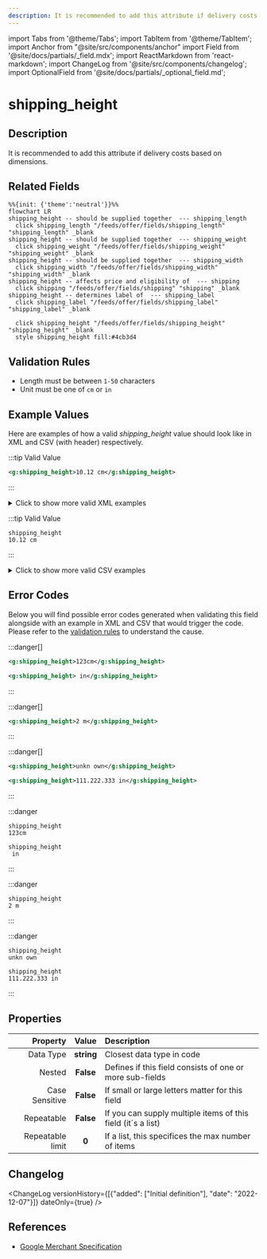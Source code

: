```yaml
---
description: It is recommended to add this attribute if delivery costs based on dimensions.
---
```


import Tabs from '@theme/Tabs';
import TabItem from '@theme/TabItem';
import Anchor from "@site/src/components/anchor"
import Field from '@site/docs/partials/_field.mdx';
import ReactMarkdown from 'react-markdown';
import ChangeLog from '@site/src/components/changelog';
import OptionalField from '@site/docs/partials/_optional_field.md';

# shipping_height

<OptionalField/>

## Description

It is recommended to add this attribute if delivery costs based on dimensions.


## Related Fields

```mermaid
%%{init: {'theme':'neutral'}}%%
flowchart LR
shipping_height -- should be supplied together  --- shipping_length
  click shipping_length "/feeds/offer/fields/shipping_length" "shipping_length" _blank
shipping_height -- should be supplied together  --- shipping_weight
  click shipping_weight "/feeds/offer/fields/shipping_weight" "shipping_weight" _blank
shipping_height -- should be supplied together  --- shipping_width
  click shipping_width "/feeds/offer/fields/shipping_width" "shipping_width" _blank
shipping_height -- affects price and eligibility of  --- shipping
  click shipping "/feeds/offer/fields/shipping" "shipping" _blank
shipping_height -- determines label of  --- shipping_label
  click shipping_label "/feeds/offer/fields/shipping_label" "shipping_label" _blank

  click shipping_height "/feeds/offer/fields/shipping_height" "shipping_height" _blank
  style shipping_height fill:#4cb3d4
```




## Validation Rules

- Length must be between `1-50` characters
- Unit must be one of `cm` or `in`


## Example Values

Here are examples of how a valid *shipping_height* value  should look like in XML and CSV (with header) respectively.

<Tabs>
  <TabItem value="valid_xml" label="XML" default>

:::tip Valid Value

```xml
<g:shipping_height>10.12 cm</g:shipping_height>
```

:::

<details>
  <summary>Click to show more valid XML examples</summary>
  <div>

```xml
<g:shipping_height>10.12 cm</g:shipping_height>
```

```xml
<g:shipping_height>0 cm</g:shipping_height>
```

```xml
<g:shipping_height>0.0 in</g:shipping_height>
```

```xml
<g:shipping_height>11 cm</g:shipping_height>
```

```xml
<g:shipping_height>15.2 in</g:shipping_height>
```


  </div>
</details>

 </TabItem>
  <TabItem value="valid_csv" label="CSV">

:::tip Valid Value

```csv
shipping_height
10.12 cm
```

:::

<details>
  <summary>Click to show more valid CSV examples</summary>
  <div>

```csv
shipping_height
10.12 cm
```

```csv
shipping_height
0 cm
```

```csv
shipping_height
0.0 in
```

```csv
shipping_height
11 cm
```

```csv
shipping_height
15.2 in
```


  </div>
</details>

  </TabItem>
</Tabs>

## Error Codes

Below you will find possible error codes generated when validating this field alongside with an example in XML and CSV that would trigger the code. Please refer to the [validation rules](#validation-rules) to understand the cause.

<Tabs>
  <TabItem value="invalid_xml" label="XML" default>

:::danger[**<Anchor id="validation_invalid_format" title="validation_invalid_format" />**]


```xml
<g:shipping_height>123cm</g:shipping_height>
```
```xml
<g:shipping_height> in</g:shipping_height>
```

:::

:::danger[**<Anchor id="validation_invalid_length_unit" title="validation_invalid_length_unit" />**]


```xml
<g:shipping_height>2 m</g:shipping_height>
```

:::

:::danger[**<Anchor id="validation_invalid_value" title="validation_invalid_value" />**]


```xml
<g:shipping_height>unkn own</g:shipping_height>
```
```xml
<g:shipping_height>111.222.333 in</g:shipping_height>
```

:::


 </TabItem>
  <TabItem value="invalid_csv" label="CSV">

:::danger <Anchor id="validation_invalid_format" title="validation_invalid_format" />

```csv
shipping_height
123cm
```
```csv
shipping_height
 in
```

:::

:::danger <Anchor id="validation_invalid_length_unit" title="validation_invalid_length_unit" />

```csv
shipping_height
2 m
```

:::

:::danger <Anchor id="validation_invalid_value" title="validation_invalid_value" />

```csv
shipping_height
unkn own
```
```csv
shipping_height
111.222.333 in
```

:::


  </TabItem>
</Tabs>

## Properties

|     **Property** |         **Value**          | **Description**                                              |
|-----------------:|:--------------------------:|:-------------------------------------------------------------|
|        Data Type |    **string**     | Closest data type in code                                    |
|           Nested |      **False**      | Defines if this field consists of one or more sub-fields     |
|   Case Sensitive |  **False**  | If small or large letters matter for this field              |
|       Repeatable |    **False**    | If you can supply multiple items of this field (it´s a list) |
| Repeatable limit | **0** | If a list, this specifices the max number of items           |

## Changelog
<ChangeLog versionHistory={[{"added": ["Initial definition"], "date": "2022-12-07"}]} dateOnly={true} />

## References
- [Google Merchant Specification](https://support.google.com/merchants/answer/6324498?hl=en-GB&ref_topic=6324338)
